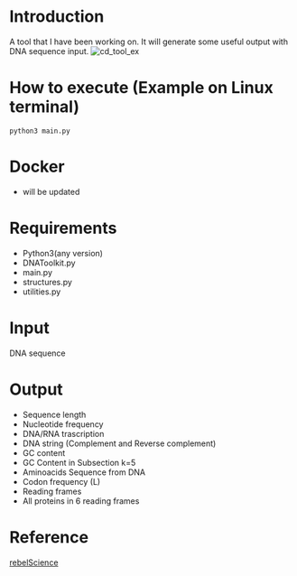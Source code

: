 # Introduction
A tool that I have been working on. It will generate some useful output with DNA sequence input.
![cd_tool_ex](https://github.com/user-attachments/assets/a05075eb-0c59-4108-a513-bca89303fa1b)

# How to execute (Example on Linux terminal)
```
python3 main.py
```
# Docker
- will be updated
  
# Requirements
- Python3(any version)
- DNAToolkit.py
- main.py
- structures.py
- utilities.py

# Input
DNA sequence

# Output
- Sequence length
- Nucleotide frequency
- DNA/RNA trascription
- DNA string (Complement and Reverse complement)
- GC content
- GC Content in Subsection k=5
- Aminoacids Sequence from DNA
- Codon frequency (L)
- Reading frames
- All proteins in 6 reading frames

# Reference
[rebelScience](https://www.youtube.com/c/rebelCoderBio/videos)

